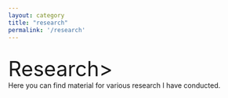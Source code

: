 ```yaml
---
layout: category
title: "research"
permalink: '/research'
---
```


<br>
<div style="font-size:3em">Research></div>
Here you can find material for various research I have conducted.
